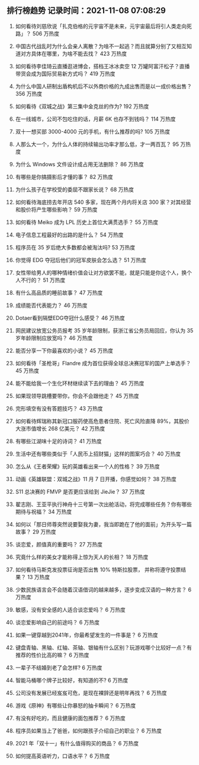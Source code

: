 
## 排行榜趋势 记录时间：2021-11-08 07:08:29
  
  1. 如何看待刘慈欣说「扎克伯格的元宇宙不是未来，元宇宙最后将引人类走向死路」？ 506 万热度
    
  2. 中国古代战乱时为什么会亲人离散？为啥不一起逃？而且就算分别了又相互知道对方具体在哪里，为啥不能去找？ 423 万热度
    
  3. 如何看待李佳琦云直播逛进博会，搭档王冰冰卖空 12 万罐阿富汗松子？直播带货会成为国际贸易新方式吗？ 419 万热度
    
  4. 为什么中国人研制出盾构机后不以外商价格的九成出售而是以一成价格出售？ 356 万热度
    
  5. 如何看待《双城之战》第三集中金克丝的作为? 192 万热度
    
  6. 在一线城市，公司不包吃住的话，月薪 6K 也存不到钱吗？ 114 万热度
    
  7. 双十一想买部 3000-4000 元的手机，有什么推荐的吗? 105 万热度
    
  8. 人那么大一个，为什么人体的持续输出功率才那么低，才一两百瓦？ 95 万热度
    
  9. 为什么 Windows 文件设计成占用无法删除？ 86 万热度
    
  10. 有哪些是你搞摄影后才懂的事？ 82 万热度
    
  11. 为什么孩子在学校受的委屈不跟家长说？ 68 万热度
    
  12. 如何看待海底捞去年开店 540 多家，现在两个月内将关店 300 家？对其经营和股价将产生哪些影响？ 59 万热度
    
  13. 如何看待 Meiko 成为 LPL 历史上首位大满贯选手？ 55 万热度
    
  14. 电子信息工程最好的出路的是什么？ 54 万热度
    
  15. 程序员在 35 岁后绝大多数都会被淘汰吗? 53 万热度
    
  16. 你觉得 EDG 夺冠后他们的冠军皮肤会怎么选？ 51 万热度
    
  17. 女性带给男人的哪种情绪价值会让对方欲罢不能，就是只能是你这个人，换个人不行的？ 51 万热度
    
  18. 有什么高品质的睡前故事？ 47 万热度
    
  19. 成绩能否代表能力？ 46 万热度
    
  20. Dotaer看到隔壁EDG夺冠什么感受？ 46 万热度
    
  21. 网民建议放宽公务员报考 35 岁年龄限制，获浙江省公务员局回应，你认为 35 岁年龄限制应放宽吗？ 46 万热度
    
  22. 能否分享一下你最喜欢的小说？ 45 万热度
    
  23. 如何看待「圣枪哥」Flandre 成为首位获得全球总决赛冠军的国产上单选手？ 45 万热度
    
  24. 能不能给我一个生化环材继续读下去的理由？ 45 万热度
    
  25. 如果现领导跳槽要带你，你会不会跟他走？ 45 万热度
    
  26. 完形填空有没有答题技巧？ 43 万热度
    
  27. 如何看待辉瑞称其新冠口服药使高危患者住院、死亡风险直降 89%，其股价大涨市值增长 268 亿美元？ 42 万热度
    
  28. 有哪些江湖味十足的诗词？ 41 万热度
    
  29. 生活中还有哪些类似于「人民币上招财猫」这样的图案巧合？ 40 万热度
    
  30. 怎么从《王者荣耀》玩的英雄看出来一个人的性格？ 39 万热度
    
  31. 动画《英雄联盟：双城之战》11 月 7 日开播，你感觉如何？ 38 万热度
    
  32. S11 总决赛的 FMVP 是否更应该给到 JieJie？ 37 万热度
    
  33. 翟志刚、王亚平执行神舟十三号第一次出舱活动，将完成哪些任务？你有哪些期待与祝福？ 34 万热度
    
  34. 如何以「那日师尊突然说要娶我为妻，我当即跪在了他的面前」为开头写一篇故事？ 29 万热度
    
  35. 谈恋爱，颜值真的重要吗？ 27 万热度
    
  36. 究竟什么样的美女才能称得上惊为天人的长相？ 18 万热度
    
  37. 如何看待马斯克发投票征询是否出售 10% 特斯拉股票， 并称将遵守投票结果？ 13 万热度
    
  38. 少数民族语言会不会随着汉语借词的越来越多，逐步变成汉语的一种方言？ 6 万热度
    
  39. 敏感，没有安全感的人适合谈恋爱吗？ 6 万热度
    
  40. 谈恋爱影响自己的前途吗？ 6 万热度
    
  41. 如果一键穿越到2041年，你最希望发生的一件事是？ 6 万热度
    
  42. 键盘青轴、黑轴、红轴、茶轴、银轴有什么区别？玩游戏哪个比较好一点？有推荐的性价比高的嘛？ 6 万热度
    
  43. 一辈子不结婚到老了会怎样? 6 万热度
    
  44. 智能马桶哪个牌子比较好，有知道的不? 6 万热度
    
  45. 公司没有发展已经岌岌可危，是现在裸辞还是明年再找？ 6 万热度
    
  46. 游戏《原神》有哪些让你暴怒的抽卡瞬间？ 6 万热度
    
  47. 有没有好吃的，而且健康的面包推荐？ 6 万热度
    
  48. 程序员如果当上了爸爸，如何跟孩子介绍自己的职业？ 6 万热度
    
  49. 2021 年「双十一」有什么值得购买的商品？ 6 万热度
    
  50. 如何提高英语听力，口语水平？ 6 万热度
    